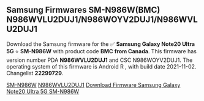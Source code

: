 <h2>Samsung Firmwares SM-N986W(BMC) N986WVLU2DUJ1/N986WOYV2DUJ1/N986WVLU2DUJ1</h2>
Download the Samsung firmware for the ✅ <strong>Samsung Galaxy Note20 Ultra 5G </strong> ⭐ <strong>SM-N986W</strong> with product code <strong>BMC</strong> <strong> from Canada</strong>. This firmware has version number PDA <strong>N986WVLU2DUJ1</strong> and CSC N986WOYV2DUJ1. The operating system of this firmware is Android R , with build date 2021-11-02. Changelist <strong>22299729</strong>.


[SM-N986W](https://samfirm.shop/samsung/model/SM-N986W)
[N986WVLU2DUJ1](https://samfirm.shop/samsung/pda/N986WVLU2DUJ1)
[Download Firmware Samsung Galaxy Note20 Ultra 5G SM-N986W](https://samfirm.shop/samsung/firmware/470585)
